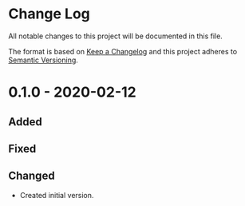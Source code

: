 # Change Log
All notable changes to this project will be documented in this file.

The format is based on [Keep a Changelog](http://keepachangelog.com/)
and this project adheres to [Semantic Versioning](http://semver.org/).

# 0.1.0 - 2020-02-12
## Added

## Fixed

## Changed
* Created initial version.
